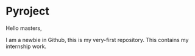 # Pyroject

Hello masters,

I am a newbie in Github, this is my very-first repository.
This contains my internship work.
